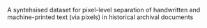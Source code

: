 A syntehsised dataset for pixel-level separation of handwritten and machine-printed text (via pixels) in historical archival documents
